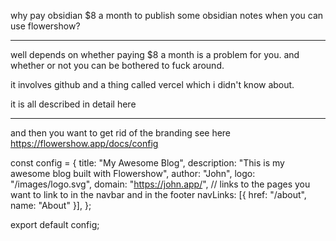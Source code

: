 why pay obsidian $8 a month to publish some obsidian notes when you can use flowershow?

---------------------------------------------------------

well depends on whether paying $8 a month is a problem for you.
and whether or not you can be bothered to fuck around.

it involves github and a thing called vercel which i didn't know about.

it is all described in detail here


-----------------------------------------------------------------

and then you want to get rid of the branding
see here
https://flowershow.app/docs/config

const config = {
  title: "My Awesome Blog",
  description: "This is my awesome blog built with Flowershow",
  author: "John",
  logo: "/images/logo.svg",
  domain: "https://john.app/",
  // links to the pages you want to link to in the navbar and in the footer
  navLinks: [{ href: "/about", name: "About" }],
};

export default config;